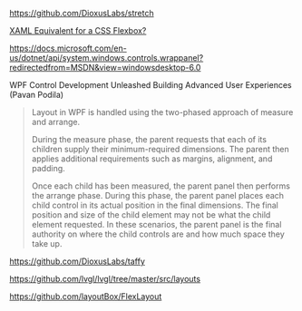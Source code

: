 https://github.com/DioxusLabs/stretch

[XAML Equivalent for a CSS Flexbox?](https://www.reddit.com/r/dotnet/comments/3fjrg9/xaml_equivalent_for_a_css_flexbox/)

https://docs.microsoft.com/en-us/dotnet/api/system.windows.controls.wrappanel?redirectedfrom=MSDN&view=windowsdesktop-6.0


WPF Control Development Unleashed Building Advanced User Experiences (Pavan Podila)

> Layout in WPF is handled using the two-phased approach of measure and arrange.
> 
> During the measure phase, the parent requests that each of its children supply their
> minimum-required dimensions. The parent then applies additional requirements such as
> margins, alignment, and padding.
> 
> Once each child has been measured, the parent panel then performs the arrange phase.
> During this phase, the parent panel places each child control in its actual position in the
> final dimensions. The final position and size of the child element may not be what the
> child element requested. In these scenarios, the parent panel is the final authority on
> where the child controls are and how much space they take up.

https://github.com/DioxusLabs/taffy

https://github.com/lvgl/lvgl/tree/master/src/layouts

https://github.com/layoutBox/FlexLayout
